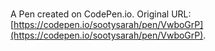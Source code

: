 # 

A Pen created on CodePen.io. Original URL: [https://codepen.io/sootysarah/pen/VwboGrP](https://codepen.io/sootysarah/pen/VwboGrP).



